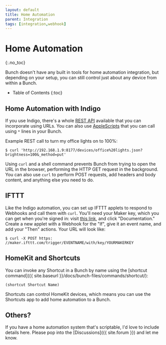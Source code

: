 ```yaml
---
layout: default
title: Home Automation
parent: Integration
tags: [integration,webhook]
---
```

# Home Automation
{:.no_toc}

Bunch doesn't have any built in tools for home automation integration, but depending on your setup, you can still control just about any device from within a Bunch.

* Table of Contents
{:toc}

## Home Automation with Indigo

If you use Indigo, there's a whole [REST API](https://wiki.indigodomo.com/doku.php?id=indigo_s_restful_urls) available that you can incorporate using URLs. You can also use [AppleScripts](https://wiki.indigodomo.com/doku.php?id=indigo_s_restful_urls#applescript_the_restful_api) that you can call using `*` lines in your Bunch.

Example REST call to turn my office lights on to 100%:

    $ curl 'http:​//192.168.1.9:8177/devices/office%20lights.json?brightness=100&_method=put'

Using `curl` and a shell command prevents Bunch from trying to open the URL in the browser, performing the HTTP GET request in the background. You can also use `curl` to perform POST requests, add headers and body content, and anything else you need to do.

## IFTTT

Like the Indigo automation, you can set up IFTTT applets to respond to Webhooks and call them with `curl`. You'll need your Maker key, which you can get when you're signed in: visit [this link](https://ifttt.com/maker_webhooks), and click "Documentation." Create a new applet with a Webhook for the "If", give it an event name, and add your "Then" actions. Your URL will look like:

    $ curl -X POST https:​//maker.ifttt.com/trigger/EVENTNAME/with/key/YOURMAKERKEY

## HomeKit and Shortcuts

You can invoke any Shortcut in a Bunch by name using the [shortcut command]({{ site.baseurl }}/docs/bunch-files/commands/shortcut/):

```bunch
(shortcut Shortcut Name)
```

Shortcuts can control HomeKit devices, which means you can use the Shortcuts app to add home automation to a Bunch.

## Others?

If you have a home automation system that's scriptable, I'd love to include details here. Please pop into the [Discussions]({{ site.forum }}) and let me know. 
